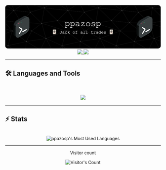<img src="https://github.com/ppazosp/ppazosp/blob/main/header.png" alt="ppazosp's github banner">

<br>

<div align="center">
  <a href="pablopazosp3@gmail.com">
    <img src="https://img.shields.io/badge/Gmail-333333?style=for-the-badge&logo=gmail&logoColor=red" />
  </a>
  <a href="https://www.linkedin.com/in/pablo-pazos-parada" target="_blank">
    <img src="https://img.shields.io/badge/LinkedIn-0077B5?style=for-the-badge&logo=linkedin&logoColor=white" target="_blank" />
  </a>
</div>

<hr>

## 🛠️ Languages and Tools

<br>

<p align="center">
  <img src="https://skillicons.dev/icons?i=androidstudio,apple,bash,c,css,github,gradle,html,idea,java,js,kotlin,ktor,latex,linux,mongodb,postgres,rabbitmq,spring,supabase,threejs,vscode&perline=11" />
</p>

<hr>

## ⚡️ Stats

<br>

<div align=center>
  <!--<img height=192 src="https://github-readme-stats.vercel.app/api?username=ppazosp&theme=transparent&count_private=true&border_radius=10&show_icons=true&rank_icon=github&locale=en" alt="ppazosp's GitHub Stats" />-->
  <img width=310 src="https://github-readme-stats.vercel.app/api/top-langs?username=ppazosp&theme=transparent&layout=compact&hide=css&langs_count=6&border_radius=10&show_icons=true&locale=en" alt="ppazosp's Most Used Languages" />
</div>

<hr>

<div align="center"> 
  <p>Visitor count</p>
  <img src="https://profile-counter.glitch.me/ppazosp/count.svg" alt="Visitor's Count" />
</div>
